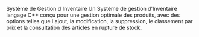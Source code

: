 Système de Gestion d'Inventaire
Un Système de gestion d'Inventaire langage C++ conçu pour une gestion optimale des produits, 
avec des options telles que l'ajout, la modification, la suppression, le classement par prix et la consultation des articles en rupture de stock.
